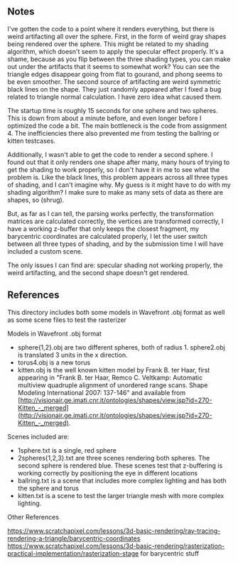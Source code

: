 ## Notes

I've gotten the code to a point where it renders everything, but there is weird artifacting all over the sphere. First, in the form of weird gray shapes being rendered over the sphere. This might be related to my shading algorithm, which doesn't seem to apply the specular effect properly. It's a shame, because as you flip between the three shading types, you can make out under the artifacts that it seems to somewhat work? You can see the triangle edges disappear going from flat to gourand, and phong seems to be even smoother. The second source of artifacting are weird symmetric black lines on the shape. They just randomly appeared after I fixed a bug related to triangle normal calculation. I have zero idea what caused them.

The startup time is roughly 15 seconds for one sphere and two spheres. This is down from about a minute before, and even longer before I optimized the code a bit. The main bottleneck is the code from assignment 4. The inefficiencies there also prevented me from testing the ballring or kitten testcases.

Additionally, I wasn't able to get the code to render a second sphere. I found out that it only renders one shape after many, many hours of trying to get the shading to work properly, so I don't have it in me to see what the problem is. Like the black lines, this problem appears across all three types of shading, and I can't imagine why. My guess is it might have to do with my shading algorithm? I make sure to make as many sets of data as there are shapes, so (shrug).

But, as far as I can tell, the parsing works perfectly, the transformation matrices are calculated correctly, the vertices are transformed correctly, I have a working z-buffer that only keeps the closest fragment, my barycentric coordinates are calculated properly, I let the user switch between all three types of shading, and by the submission time I will have included a custom scene.

The only issues I can find are: specular shading not working properly, the weird artifacting, and the second shape doesn't get rendered.

## References

This directory includes both some models in Wavefront .obj format as well as some scene files to test the rasterizer

Models in Wavefront .obj format

* sphere{1,2}.obj are two different spheres, both of radius 1.   sphere2.obj is translated 3 units in the x direction.
* torus4.obj is a new torus
* kitten.obj is the well known kitten model by Frank B. ter Haar, first appearing in "Frank B. ter Haar, Remco C. Veltkamp:
Automatic multiview quadruple alignment of unordered range scans. Shape Modeling International 2007: 137-146" and available from [http://visionair.ge.imati.cnr.it/ontologies/shapes/view.jsp?id=270-Kitten_-_merged](http://visionair.ge.imati.cnr.it/ontologies/shapes/view.jsp?id=270-Kitten_-_merged).


Scenes included are:

* 1sphere.txt is a single, red sphere
* 2spheres{1,2,3}.txt are three scenes rendering both spheres.  The second sphere is rendered blue.  These scenes test that z-buffering is working correctly by positioning the eye in different locations
* ballring.txt is a scene that includes more complex lighting and has both the sphere and torus
* kitten.txt is a scene to test the larger triangle mesh with more complex lighting.

Other References

https://www.scratchapixel.com/lessons/3d-basic-rendering/ray-tracing-rendering-a-triangle/barycentric-coordinates 
https://www.scratchapixel.com/lessons/3d-basic-rendering/rasterization-practical-implementation/rasterization-stage
for barycentric stuff